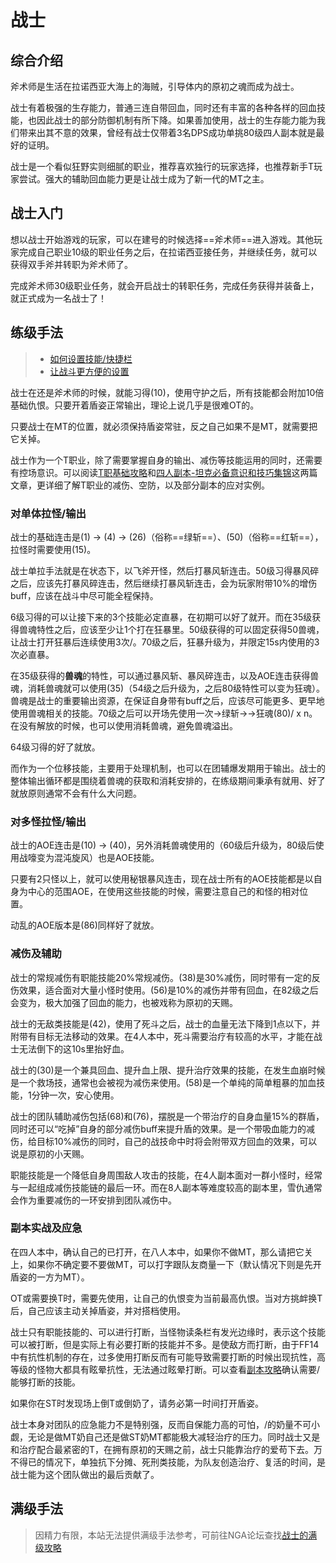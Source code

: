 # 战士
<FloatTOC />

## 综合介绍

斧术师是生活在拉诺西亚大海上的海贼，引导体内的原初之魂而成为战士。

战士有着极强的生存能力，普通三连自带回血，同时还有丰富的各种各样的回血技能，也因此战士的部分防御机制有所下降。如果善加使用，战士的生存能力能为我们带来出其不意的效果，曾经有战士仅带着3名DPS成功单挑80级四人副本就是最好的证明。

战士是一个看似狂野实则细腻的职业，推荐喜欢独行的玩家选择，也推荐新手T玩家尝试。强大的辅助回血能力更是让战士成为了新一代的MT之主。

## 战士入门

想以战士开始游戏的玩家，可以在建号的时候选择==斧术师==进入游戏。其他玩家完成自己职业10级的职业任务之后，在拉诺西亚接任务<quest name="如何加入斧术师行会" />，并继续<quest name="压制战场的斧术师" />任务，就可以获得双手斧并转职为斧术师了。

完成斧术师30级职业任务<quest name="斩断宿怨之日" type="plus" />，就会开启战士的转职任务<quest name="责任与使命" type="plus" />，完成任务获得<item name="战士之证" />并装备上，就正式成为一名战士了！

## 练级手法

> * [如何设置技能/快捷栏](/ui/hotbar.md)
> * [让战斗更方便的设置](/ui/battle.md)

战士在还是斧术师的时候，就能习得<Action name="守护" />(10)，使用守护之后，所有技能都会附加10倍基础仇恨。只要开着盾姿正常输出，理论上说几乎是很难OT的。

只要战士在MT的位置，就必须保持盾姿<Status :id="91" name="守护" />常驻，反之自己如果不是MT，就需要把它关掉。

战士作为一个T职业，除了需要掌握自身的输出、减伤等技能运用的同时，还需要有控场意识。可以阅读[T职基础攻略](https://bbs.nga.cn/read.php?tid=19311442)和[四人副本-坦克必备意识和技巧集锦](https://bbs.nga.cn/read.php?tid=15417017)这两篇文章，更详细了解T职业的减伤、空防，以及部分副本的应对实例。

### 对单体拉怪/输出

战士的基础连击是<Action name="重劈" />(1) → <Action name="凶残裂" />(4) → <Action name="暴风斩" />(26)（俗称==绿斩==）、<Action name="暴风碎" />(50)（俗称==红斩==），拉怪时需要使用<Action name="飞斧" />(15)。

战士单拉手法就是在<Status :id="91" name="守护" />状态下，以飞斧开怪，然后打暴风斩连击。50级习得暴风碎之后，应该先打暴风碎连击，然后继续打暴风斩连击，<Status :id="90" name="暴风碎" />会为玩家附带10%的增伤buff，应该在战斗中尽可能全程保持。

6级习得的<Action name="狂暴" />可以让接下来的3个技能必定直暴，在初期可以好了就开。而在35级获得兽魂特性之后，应该至少让1个<Action name="原初之魂" />打在狂暴里。50级获得的<Action name="战嚎" />可以固定获得50兽魂，让战士打开狂暴后连续使用3次<Action name="原初之魂" />/<Action name="裂石飞环" />。70级之后，狂暴升级为<Action name="原初的解放" />，并限定15s内使用的3次<Action name="裂石飞环" />必直暴。 

在35级获得的**兽魂**的特性，可以通过暴风斩、暴风碎连击，以及AOE连击获得兽魂，消耗兽魂就可以使用<Action name="原初之魂" />(35)（54级之后升级为<Action name="裂石飞环" />，之后80级特性可以变为<Action :id="16465">狂魂</Action>）。兽魂是战士的重要输出资源，在保证自身带有<Status :id="90" name="暴风碎" />buff之后，应该尽可能更多、更早地使用兽魂相关的技能。70级之后可以开场先使用一次<Action name="战嚎" />→绿斩→<Action name="原初的解放" />→<Action :id="16465">狂魂</Action>(80)/<Action name="裂石飞环" /> x n。在没有解放的时候，也可以使用<Action name="裂石飞环" />消耗兽魂，避免兽魂溢出。

64级习得的<Action name="动乱" />好了就放。

而<Action name="猛攻" />作为一个位移技能，主要用于处理机制，也可以在团辅爆发期用于输出。战士的整体输出循环都是围绕着兽魂的获取和消耗安排的，在练级期间秉承有就用、好了就放原则通常不会有什么大问题。

### 对多怪拉怪/输出

战士的AOE连击是<Action name="超压斧" />(10) → <Action name="秘银暴风" />(40)，另外消耗兽魂使用的<Action name="钢铁旋风" />（60级后升级为<Action name="地毁人亡" />，80级后使用战嚎变为<Action :id="16463">混沌旋风</Action>）也是AOE技能。

只要有2只怪以上，就可以使用秘银暴风连击，现在战士所有的AOE技能都是以自身为中心的范围AOE，在使用这些技能的时候，需要注意自己的和怪的相对位置。

动乱的AOE版本是<Action name="群山隆起" />(86)同样好了就放。

### 减伤及辅助

战士的常规减伤有职能技能<Action name="铁壁" />20%常规减伤。<Action name="复仇" />(38)是30%减伤，同时带有一定的反伤效果，适合面对大量小怪时使用。<Action name="原初的直觉" />(56)是10%的减伤并带有回血，在82级之后会变为<Action name="原初的血气" />，极大加强了回血的能力，也被戏称为原初的天赐。

战士的无敌类技能是<Action name="死斗" />(42)，使用了死斗之后，战士的血量无法下降到1点以下，并附带有目标无法移动的效果。在4人本中，死斗需要治疗有较高的水平，才能在战士无法倒下的这10s里抬好血。

战士的<Action name="战栗" />(30)是一个兼具回血、提升血上限、提升治疗效果的技能，在发生血崩时候是一个救场技，通常也会被视为减伤来使用。<Action name="泰然自若" />(58)是一个单纯的简单粗暴的加血技能，1分钟一次，安心使用。

战士的团队辅助减伤包括<Action name="摆脱" />(68)和<Action name="原初的勇猛" />(76)，摆脱是一个带治疗的自身血量15%的群盾，同时还可以“吃掉”自身的部分减伤buff来提升盾的效果。<Action name="原初的勇猛" />是一个带吸血能力的减伤，给目标10%减伤的同时，自己的战技命中时将会附带双方回血的效果，可以说是原初的小天赐。

职能技能<Action name="雪仇" />是一个降低自身周围敌人攻击的技能，在4人副本面对一群小怪时，经常与<Action name="亲疏自行" />一起组成减伤技能链的最后一环。而在8人副本等难度较高的副本里，雪仇通常会作为重要减伤的一环安排到团队减伤中。

### 副本实战及应急

在四人本中，确认自己的<Status :id="91" name="守护" />已打开，在八人本中，如果你不做MT，那么请把它关上，如果你不确定要不要做MT，可以打字跟队友商量一下（默认情况下则是先开盾姿的一方为MT）。

OT或需要换T时，需要先使用<Action name="挑衅" />，让自己的仇恨变为当前最高仇恨。当对方挑衅换T后，自己应该主动关掉盾姿，并对搭档使用<Action name="退避" />。

战士只有职能技能的<Action name="插言" />、<Action name="下踢" />可以进行打断，当怪物读条栏有发光边缘时，表示这个技能可以被打断，但是实际上有必要打断的技能并不多。<Action name="下踢" />是使敌方<Status :id="2" name="眩晕" />而打断，由于FF14中有抗性机制的存在，过多使用打断反而有可能导致需要打断的时候出现抗性，高等级的怪物大都具有眩晕抗性，无法通过眩晕打断。可以查看[副本攻略](/duty/)确认需要/能够打断的技能。

如果你在ST时发现场上倒T或倒奶了，请务必第一时间打开盾姿<Status :id="91" name="守护" />。

战士本身对团队的应急能力不是特别强，反而自保能力高的可怕，<Action name="原初的血气" />/<Action name="原初的勇猛" />的奶量不可小觑，无论是做MT奶自己还是做ST奶MT都能极大减轻治疗的压力。同时战士又是和治疗配合最紧密的T，在拥有原初的天赐之前，战士只能靠治疗的爱苟下去。万不得已的情况下，<Action name="死斗" />单独抗下分摊、死刑类技能，为队友创造治疗、复活的时间，是战士能为这个团队做出的最后贡献了。

## 满级手法

> 因精力有限，本站无法提供满级手法参考，可前往NGA论坛查找[战士的满级攻略](https://bbs.nga.cn/thread.php?key=%E6%88%98%E5%A3%AB&fid=698)
